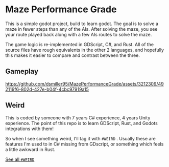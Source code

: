 # Maze Performance Grade

This is a simple godot project, build to learn godot.
The goal is to solve a maze in fewer steps than any of the AIs.
After solving the maze, you see your route played back along with a few AIs routes to solve the maze.

The game logic is re-implemented in GDScript, C#, and Rust.
All of the source files have rough equivalents in the other 2 languages, and
hopefully this makes it easier to compare and contrast between the three.

## Gameplay

https://github.com/dsmiller95/MazePerformanceGrade/assets/3212309/492119f6-802d-427e-b04f-4cbc97919a15


## Weird

This is coded by someone with 7 years C# experience, 4 years Unity experience. 
The point of this repo is to learn GDScript, Rust, and Godots integrations with them!

So when I see something weird, I'll tag it with `#WEIRD` .
Usually these are features I'm used to in C# missing from GDscript, 
or something which feels a little awkward in Rust.

[See all `#WEIRD`](https://github.com/search?q=repo%3Adsmiller95%2FMazePerformanceGrade+%23WEIRD&type=code)


